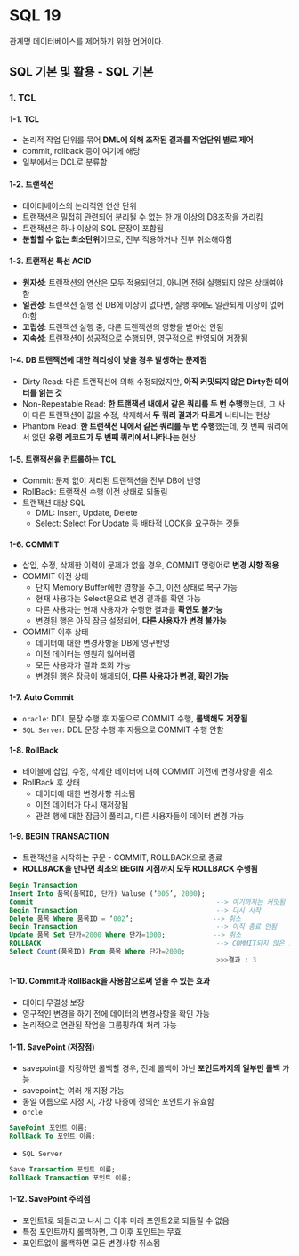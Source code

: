 # SQL 19

관계명 데이터베이스를 제어하기 위한 언어이다.

## SQL 기본 및 활용 - SQL 기본

### 1. TCL

#### 1-1. TCL

- 논리적 작업 단위를 묶어 **DML에 의해 조작된 결과를 작업단위 별로 제어**
- commit, rollback 등이 여기에 해당
- 일부에서는 DCL로 분류함

#### 1-2. 트랜잭션

- 데이터베이스의 논리적인 연산 단위
- 트랜잭션은 밀접히 관련되어 분리될 수 없는 한 개 이상의 DB조작을 가리킴
- 트랜잭션은 하나 이상의 SQL 문장이 포함됨
- **분할할 수 없는 최소단위**이므로, 전부 적용하거나 전부 취소해야함

#### 1-3. 트랜잭션 특선 ACID

- **원자성**: 트랜잭션의 연산은 모두 적용되던지, 아니면 전혀 실행되지 않은 상태여야함
- **일관성**: 트랜잭션 실행 전 DB에 이상이 없다면, 실행 후에도 일관되게 이상이 없어야함
- **고립성**: 트랜잭션 실행 중, 다른 트랜잭션의 영향을 받아선 안됨
- **지속성**: 트랜잭션이 성공적으로 수행되면, 영구적으로 반영되어 저장됨

#### 1-4. DB 트랜잭션에 대한 격리성이 낮을 경우 발생하는 문제점

- Dirty Read: 다른 트랜잭션에 의해 수정되었지만, **아직 커밋되지 않은 Dirty한 데이터를 읽는 것**
- Non-Repeatable Read: **한 트랜잭션 내에서 같은 쿼리를 두 번 수행**했는데, 그 사이 다른 트랜잭션이 값을 수정, 삭제해서 **두 쿼리 결과가 다르게** 나타나는 현상
- Phantom Read: **한 트랜잭션 내에서 같은 쿼리를 두 번 수행**했는데, 첫 번째 쿼리에서 없던 **유령 레코드가 두 번째 쿼리에서 나타나는** 현상

#### 1-5. 트랜잭션을 컨트롤하는 TCL 

- Commit: 문제 없이 처리된 트랜잭션을 전부 DB에 반영
- RollBack: 트랜잭션 수행 이전 상태로 되돌림
- 트랜잭션 대상 SQL 
  - DML: Insert, Update, Delete
  - Select: Select For Update 등 배타적 LOCK을 요구하는 것들

#### 1-6. COMMIT

- 삽입, 수정, 삭제한 이력이 문제가 없을 경우, COMMIT 명령어로 **변경 사항 적용**
- COMMIT 이전 상태
  - 단지 Memory Buffer에만 영향을 주고, 이전 상태로 복구 가능
  - 현재 사용자는 Select문으로 변경 결과를 확인 가능
  - 다른 사용자는 현재 사용자가 수행한 결과를 **확인도 불가능**
  - 변경된 행은 아직 잠금 설정되어, **다른 사용자가 변경 불가능**
- COMMIT 이후 상태
  - 데이터에 대한 변경사항을 DB에 영구반영
  - 이전 데이터는 영원히 잃어버림
  - 모든 사용자가 결과 조회 가능
  - 변경된 행은 잠금이 해제되어, **다른 사용자가 변경, 확인 가능**

#### 1-7. Auto Commit

- `oracle`: DDL 문장 수행 후 자동으로 COMMIT 수행, **롤백해도 저장됨**
- `SQL Server`: DDL 문장 수행 후 자동으로 COMMIT 수행 안함

#### 1-8. RollBack

- 테이블에 삽입, 수정, 삭제한 데이터에 대해 COMMIT 이전에 변경사항을 취소
- RollBack 후 상태
  - 데이터에 대한 변경사항 취소됨
  - 이전 데이터가 다시 재저장됨
  - 관련 행에 대한 잠금이 풀리고, 다른 사용자들이 데이터 변경 가능

#### 1-9. BEGIN TRANSACTION

- 트랜잭션을 시작하는 구문 - COMMIT, ROLLBACK으로 종료
- **ROLLBACK을 만나면 최초의 BEGIN 시점까지 모두 ROLLBACK 수행됨**

```sql
Begin Transaction
Insert Into 품목(품목ID, 단가) Valuse (‘005’, 2000);
Commit 												--> 여기까지는 커밋됨
Begin Transaction 									--> 다시 시작 
Delete 품목 Where 품목ID = ‘002’;					 --> 취소
Begin Transaction 									--> 아직 종료 안됨 
Update 품목 Set 단가=2000 Where 단가=1000; 			--> 취소
ROLLBACK 											--> COMMIT되지 않은 트랜잭션 모두 취소
Select Count(품목ID) From 품목 Where 단가=2000;
													>>>결과 : 3
```

#### 1-10. Commit과 RollBack을 사용함으로써 얻을 수 있는 효과

- 데이터 무결성 보장
- 영구적인 변경을 하기 전에 데이터의 변경사항을 확인 가능
- 논리적으로 연관된 작업을 그룹핑하여 처리 가능

#### 1-11. SavePoint (저장점)

- savepoint를 지정하면 롤백할 경우, 전체 롤백이 아닌 **포인트까지의 일부만 롤백** 가능
- savepoint는 여러 개 지정 가능
- 동일 이름으로 지정 시, 가장 나중에 정의한 포인트가 유효함
- `orcle`

```sql
SavePoint 포인트 이름;
RollBack To 포인트 이름;
```

- `SQL Server`

```sql
Save Transaction 포인트 이름;
RollBack Transaction 포인트 이름;
```

#### 1-12. SavePoint 주의점

- 포인트1로 되돌리고 나서 그 이후 미래 포인트2로 되돌릴 수 없음
- 특정 포인트까지 롤백하면, 그 이후 포인트는 무효
- 포인트없이 롤백하면 모든 변경사항 취소됨